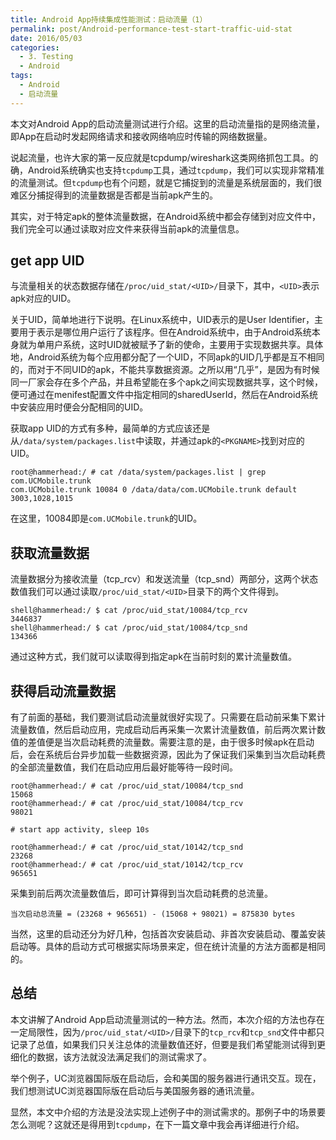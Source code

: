 ```yaml
---
title: Android App持续集成性能测试：启动流量（1）
permalink: post/Android-performance-test-start-traffic-uid-stat
date: 2016/05/03
categories:
  - 3. Testing
  - Android
tags:
  - Android
  - 启动流量
---
```


本文对Android App的启动流量测试进行介绍。这里的启动流量指的是网络流量，即App在启动时发起网络请求和接收网络响应时传输的网络数据量。

说起流量，也许大家的第一反应就是tcpdump/wireshark这类网络抓包工具。的确，Android系统确实也支持`tcpdump`工具，通过`tcpdump`，我们可以实现非常精准的流量测试。但`tcpdump`也有个问题，就是它捕捉到的流量是系统层面的，我们很难区分捕捉得到的流量数据是否都是当前apk产生的。

其实，对于特定apk的整体流量数据，在Android系统中都会存储到对应文件中，我们完全可以通过读取对应文件来获得当前apk的流量信息。

## get app UID

与流量相关的状态数据存储在`/proc/uid_stat/<UID>/`目录下，其中，`<UID>`表示apk对应的UID。

关于UID，简单地进行下说明。在Linux系统中，UID表示的是User Identifier，主要用于表示是哪位用户运行了该程序。但在Android系统中，由于Android系统本身就为单用户系统，这时UID就被赋予了新的使命，主要用于实现数据共享。具体地，Android系统为每个应用都分配了一个UID，不同apk的UID几乎都是互不相同的，而对于不同UID的apk，不能共享数据资源。之所以用“几乎”，是因为有时候同一厂家会存在多个产品，并且希望能在多个apk之间实现数据共享，这个时候，便可通过在menifest配置文件中指定相同的sharedUserId，然后在Android系统中安装应用时便会分配相同的UID。

获取app UID的方式有多种，最简单的方式应该还是从`/data/system/packages.list`中读取，并通过apk的`<PKGNAME>`找到对应的UID。

~~~shell
root@hammerhead:/ # cat /data/system/packages.list | grep com.UCMobile.trunk
com.UCMobile.trunk 10084 0 /data/data/com.UCMobile.trunk default 3003,1028,1015
~~~

在这里，10084即是`com.UCMobile.trunk`的UID。

## 获取流量数据

流量数据分为接收流量（tcp_rcv）和发送流量（tcp_snd）两部分，这两个状态数值我们可以通过读取`/proc/uid_stat/<UID>`目录下的两个文件得到。

~~~shell
shell@hammerhead:/ $ cat /proc/uid_stat/10084/tcp_rcv
3446837
shell@hammerhead:/ $ cat /proc/uid_stat/10084/tcp_snd
134366
~~~

通过这种方式，我们就可以读取得到指定apk在当前时刻的累计流量数值。

## 获得启动流量数据

有了前面的基础，我们要测试启动流量就很好实现了。只需要在启动前采集下累计流量数值，然后启动应用，完成启动后再采集一次累计流量数值，前后两次累计数值的差值便是当次启动耗费的流量数。需要注意的是，由于很多时候apk在启动后，会在系统后台异步加载一些数据资源，因此为了保证我们采集到当次启动耗费的全部流量数值，我们在启动应用后最好能等待一段时间。

~~~shell
root@hammerhead:/ # cat /proc/uid_stat/10084/tcp_snd
15068
root@hammerhead:/ # cat /proc/uid_stat/10084/tcp_rcv
98021

# start app activity, sleep 10s

root@hammerhead:/ # cat /proc/uid_stat/10142/tcp_snd
23268
root@hammerhead:/ # cat /proc/uid_stat/10142/tcp_rcv
965651
~~~

采集到前后两次流量数值后，即可计算得到当次启动耗费的总流量。

~~~shell
当次启动总流量 = (23268 + 965651) - (15068 + 98021) = 875830 bytes
~~~

当然，这里的启动还分为好几种，包括首次安装启动、非首次安装启动、覆盖安装启动等。具体的启动方式可根据实际场景来定，但在统计流量的方法方面都是相同的。

## 总结

本文讲解了Android App启动流量测试的一种方法。然而，本次介绍的方法也存在一定局限性，因为`/proc/uid_stat/<UID>/`目录下的`tcp_rcv`和`tcp_snd`文件中都只记录了总值，如果我们只关注总体的流量数值还好，但要是我们希望能测试得到更细化的数据，该方法就没法满足我们的测试需求了。

举个例子，UC浏览器国际版在启动后，会和美国的服务器进行通讯交互。现在，我们想测试UC浏览器国际版在启动后与美国服务器的通讯流量。

显然，本文中介绍的方法是没法实现上述例子中的测试需求的。那例子中的场景要怎么测呢？这就还是得用到`tcpdump`，在下一篇文章中我会再详细进行介绍。
